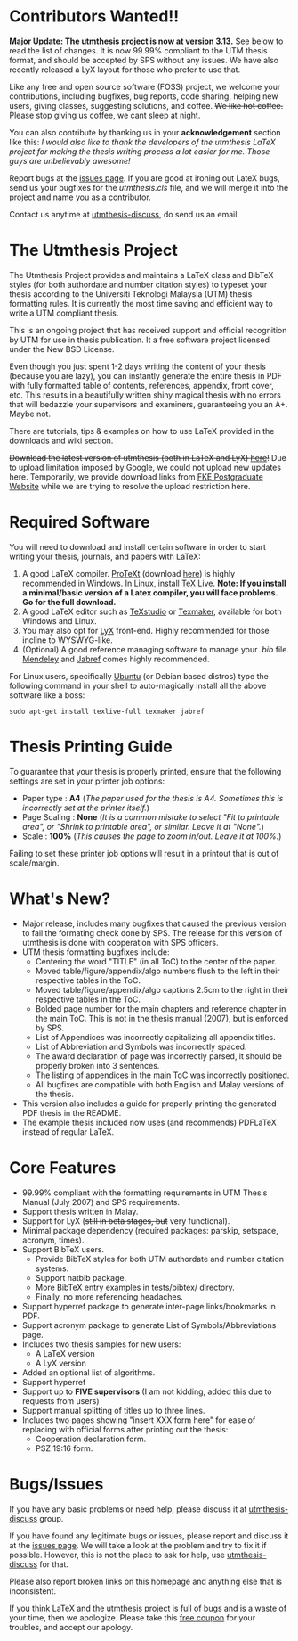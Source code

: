 # Contributors Wanted!! #

**Major Update: The utmthesis project is now at [version 3.13](http://www.fke.utm.my/postgraduate/wp-content/uploads/2014/11/utmthesis-template-v3.13.zip).** See below to read the list of changes. It is now 99.99% compliant to the UTM thesis format, and should be accepted by SPS without any issues. We have also recently released a LyX layout for those who prefer to use that.

Like any free and open source software (FOSS) project, we welcome your contributions, including bugfixes, bug reports, code sharing, helping new users, giving classes, suggesting solutions, and coffee. ~~We like hot coffee.~~ Please stop giving us coffee, we cant sleep at night.

You can also contribute by thanking us in your **acknowledgement** section like this: _I would also like to thank the developers of the utmthesis LaTeX project for making the thesis writing process a lot easier for me. Those guys are unbelievably awesome!_

Report bugs at the [issues page](http://code.google.com/p/utmthesis/issues/list). If you are good at ironing out LateX bugs, send us your bugfixes for the _utmthesis.cls_ file, and we will merge it into the project and name you as a contributor.

Contact us anytime at [utmthesis-discuss](http://groups.google.com/group/utmthesis-discuss), do send us an email.

# The Utmthesis Project #

The Utmthesis Project provides and maintains a LaTeX class and BibTeX styles (for both authordate and number citation styles) to typeset your thesis according to the Universiti Teknologi Malaysia (UTM) thesis formatting rules. It is currently the most time saving and efficient way to write a UTM compliant thesis.

This is an ongoing project that has received support and official recognition by UTM for use in thesis publication. It a free software project licensed under the New BSD License.

Even though you just spent 1-2 days writing the content of your thesis (because you are lazy), you can instantly generate the entire thesis in PDF with fully formatted table of contents, references, appendix, front cover, etc. This results in a beautifully written shiny magical thesis with no errors that will bedazzle your supervisors and examiners, guaranteeing you an A+. Maybe not.

There are tutorials, tips & examples on how to use LaTeX provided in the downloads and wiki section.

~~Download the latest version of utmthesis (both in LaTeX and LyX)
[here](http://code.google.com/p/utmthesis/downloads/list)!~~
Due to upload limitation imposed by Google, we could not upload new updates here. Temporarily, we provide download links from [FKE Postgraduate Website](http://www.fke.utm.my/postgraduate/wp-content/uploads/2014/11/utmthesis-template-v3.13.zip) while we are trying to resolve the upload restriction here.


# Required Software #

You will need to download and install certain software in order to start writing your thesis, journals, and papers with LaTeX:
  1. A good LaTeX compiler. [ProTeXt](http://www.tug.org/protext/) (download [here](http://mirror.ctan.org/systems/windows/protext/)) is highly recommended in Windows. In Linux, install [TeX Live](http://www.tug.org/texlive). **Note: If you install a minimal/basic version of a Latex compiler, you will face problems. Go for the full download.**
  1. A good LaTeX editor such as [TeXstudio](http://texstudio.sourceforge.net/) or [Texmaker](http://www.xm1math.net/texmaker), available for both Windows and Linux.
  1. You may also opt for [LyX](http://www.lyx.org) front-end. Highly recommended for those incline to WYSWYG-like.
  1. (Optional) A good reference managing software to manage your _.bib_ file. [Mendeley](http://www.mendeley.com) and [Jabref](http://jabref.sourceforge.net) comes highly recommended.

For Linux users, specifically [Ubuntu](http://www.ubuntu.com) (or Debian based distros) type the following command in your shell to auto-magically install all the above software like a boss:
```
sudo apt-get install texlive-full texmaker jabref
```


# Thesis Printing Guide #

To guarantee that your thesis is properly printed, ensure that the following settings are set in your printer job options:
  * Paper type : **A4** (_The paper used for the thesis is A4. Sometimes this is incorrectly set at the printer itself._)
  * Page Scaling : **None** (_It is a common mistake to select "Fit to printable area", or "Shrink to printable area", or similar. Leave it at "None"._)
  * Scale : **100%** (_This causes the page to zoom in/out. Leave it at 100%._)

Failing to set these printer job options will result in a printout that is out of scale/margin.

# What's New? #

  * Major release, includes many bugfixes that caused the previous version to fail the formating check done by SPS. The release for this version of utmthesis is done with cooperation with SPS officers.
  * UTM thesis formatting bugfixes include:
    * Centering the word "TITLE" (in all ToC) to the center of the paper.
    * Moved table/figure/appendix/algo numbers flush to the left in their respective tables in the ToC.
    * Moved table/figure/appendix/algo captions 2.5cm to the right in their respective tables in the ToC.
    * Bolded page number for the main chapters and reference chapter in the main ToC. This is not in the thesis manual (2007), but is enforced by SPS.
    * List of Appendices was incorrectly capitalizing all appendix titles.
    * List of Abbreviation and Symbols was incorrectly spaced.
    * The award declaration of page was incorrectly parsed, it should be properly broken into 3 sentences.
    * The listing of appendices in the main ToC was incorrectly positioned.
    * All bugfixes are compatible with both English and Malay versions of the thesis.
  * This version also includes a guide for properly printing the generated PDF thesis in the README.
  * The example thesis included now uses (and recommends) PDFLaTeX instead of regular LaTeX.

# Core Features #

  * 99.99% compliant with the formatting requirements in UTM Thesis Manual (July 2007) and SPS requirements.
  * Support thesis written in Malay.
  * Support for LyX (~~still in beta stages, but~~ very functional).
  * Minimal package dependency (required packages: parskip, setspace, acronym, times).
  * Support BibTeX users.
    * Provide BibTeX styles for both UTM authordate and number citation systems.
    * Support natbib package.
    * More BibTeX entry examples in tests/bibtex/ directory.
    * Finally, no more referencing headaches.
  * Support hyperref package to generate inter-page links/bookmarks in PDF.
  * Support acronym package to generate List of Symbols/Abbreviations page.
  * Includes two thesis samples for new users:
    * A LaTeX version
    * A LyX version
  * Added an optional list of algorithms.
  * Support hyperref
  * Support up to **FIVE supervisors** (I am not kidding, added this due to requests from users)
  * Support manual splitting of titles up to three lines.
  * Includes two pages showing "insert XXX form here" for ease of replacing with official forms after printing out the thesis:
    * Cooperation declaration form.
    * PSZ 19:16 form.


# Bugs/Issues #

If you have any basic problems or need help, please discuss it at [utmthesis-discuss](http://groups.google.com/group/utmthesis-discuss) group.

If you have found any legitimate bugs or issues, please report and discuss it at the [issues page](http://code.google.com/p/utmthesis/issues/list). We will take a look at the problem and try to fix it if possible. However, this is not the place to ask for help, use [utmthesis-discuss](http://groups.google.com/group/utmthesis-discuss) for that.

Please also report broken links on this homepage and anything else that is inconsistent.

If you think LaTeX and the utmthesis project is full of bugs and is a waste of your time, then we apologize. Please take this [free coupon](http://www.amillionlives.net/wp-content/uploads/2011/05/Internet-Coupons.gif) for your troubles, and accept our apology.